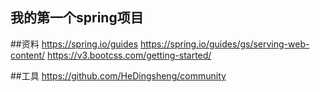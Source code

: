 ## 我的第一个spring项目

##资料
https://spring.io/guides
https://spring.io/guides/gs/serving-web-content/
https://v3.bootcss.com/getting-started/

##工具
https://github.com/HeDingsheng/community